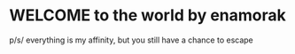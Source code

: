# WELCOME to the world by enamorak
p/s/ everything is my affinity, but you still have a chance to escape
